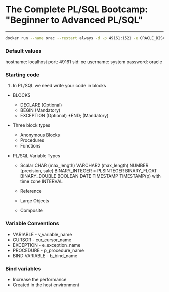 # The Complete PL/SQL Bootcamp: "Beginner to Advanced PL/SQL"

---

```bash
docker run --name orac --restart always -d -p 49161:1521 -e ORACLE_DISABLE_ASYNCH_IO=true oracleinanutshell/oracle-xe-11g
````

### Default values

hostname: localhost
port: 49161
sid: xe
username: system
password: oracle

### Starting code

1. In PL/SQL we need write your code in blocks

* BLOCKS
  * DECLARE (Optional)
  * BEGIN (Mandatory)
  * EXCEPTION (Optional)
  *END; (Mandatory)

* Three block types
  * Anonymous Blocks
  * Procedures
  * Functions

* PL/SQL Variable Types
  
  * Scalar
    CHAR (max_length)
    VARCHAR2 (max_length)
    NUMBER [precision, sale]
    BINARY_INTEGER = PLSINTEGER
    BINARY_FLOAT
    BINARY_DOUBLE
    BOOLEAN
    DATE
    TIMESTAMP
    TIMESTAMP(p) with time zone
    INTERVAL

  * Reference

  * Large Objects

  * Composite

### Variable Conventions

* VARIABLE         - v_variable_name
* CURSOR           - cur_cursor_name
* EXCEPTION        - e_exception_name
* PROCEDURE        - p_procedure_name
* BIND VARIABLE    - b_bind_name

### Bind variables
* Increase the performance
* Created in the host environment